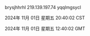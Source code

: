 brysjhhrhl 219.139.197.74 yqqlmgsycl

2024年 11月 01日 星期五 20:40:02 CST

2024年 11月 01日 星期五 12:40:02 GMT
